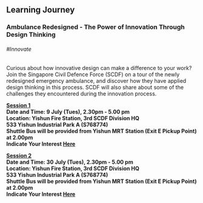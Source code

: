 <!-- ---
title: 'Learning Festival 1-19 July 2019'
permalink: /events/learning-journeys/event-details/LJ_scdf
breadcrumb: 'Learning Journey'

--- -->


## Learning Journey
### Ambulance Redesigned - The Power of Innovation Through Design Thinking 
###### _#Innovate_

Curious about how innovative design can make a difference to your work? Join the Singapore Civil Defence Force (SCDF) on a tour of the newly redesigned emergency ambulance, and discover how they have applied design thinking in this process. SCDF will also share about some of the challenges they encountered during the innovation process.

<b><u>Session 1</u><br>
**Date and Time: 9 July (Tues), 2.30pm - 5.00 pm** <br>
**Location: Yishun Fire Station, 3rd SCDF Division HQ <br> 533 Yishun Industrial Park A (S768774)** <br>
**Shuttle Bus will be provided from Yishun MRT Station (Exit E Pickup Point) at 2.00pm** <br>
**Indicate Your Interest [Here](https://www.eventbrite.sg/e/ambulance-redesigned-the-power-of-innovation-through-design-thinking-tickets-62126227218)** 
  
<b><u>Session 2</u><br>
**Date and Time: 30 July (Tues), 2.30pm - 5.00 pm** <br>
**Location: Yishun Fire Station, 3rd SCDF Division HQ <br> 533 Yishun Industrial Park A (S768774)** <br>
**Shuttle Bus will be provided from Yishun MRT Station (Exit E Pickup Point) at 2.00pm** <br>
**Indicate Your Interest [Here](https://www.eventbrite.sg/e/ambulance-redesigned-the-power-of-innovation-through-design-thinking-2nd-run-tickets-64299037151)**   
